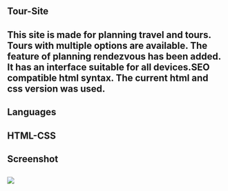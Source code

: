 
<h2>Tour-Site<h2>

This site is made for planning travel and tours. Tours with multiple options are available. The feature of planning rendezvous has been added. It has an interface suitable for all devices.SEO compatible html syntax.
The current html and css version was used.

<h2>Languages<h2>

HTML-CSS

<h2>Screenshot<h2>

![](tour.gif)